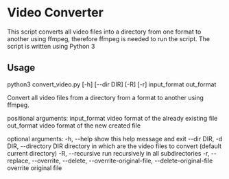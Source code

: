 # Video Converter
This script converts all video files into a directory from one format to another using ffmpeg, therefore ffmpeg is needed to run the script.
The script is written using Python 3

## Usage
python3 convert_video.py [-h] [--dir DIR] [-R] [-r] input_format out_format

Convert all video files from a directory from a format to another using ffmpeg.

positional arguments:
  input_format          video format of the already existing file
  out_format            video format of the new created file

optional arguments:
  -h, --help            show this help message and exit
  --dir DIR, -d DIR, --directory DIR
                        directory in which are the video files to convert (default current directory)
  -R, --recursive       run recursively in all subdirectories
  -r, --replace, --overrite, --delete, --overrite-original-file, --delete-original-file
                        overrite original file
